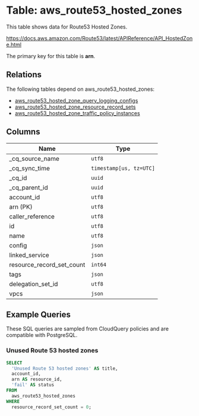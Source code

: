 # Table: aws_route53_hosted_zones

This table shows data for Route53 Hosted Zones.

https://docs.aws.amazon.com/Route53/latest/APIReference/API_HostedZone.html

The primary key for this table is **arn**.

## Relations

The following tables depend on aws_route53_hosted_zones:
  - [aws_route53_hosted_zone_query_logging_configs](aws_route53_hosted_zone_query_logging_configs)
  - [aws_route53_hosted_zone_resource_record_sets](aws_route53_hosted_zone_resource_record_sets)
  - [aws_route53_hosted_zone_traffic_policy_instances](aws_route53_hosted_zone_traffic_policy_instances)

## Columns

| Name          | Type          |
| ------------- | ------------- |
|_cq_source_name|`utf8`|
|_cq_sync_time|`timestamp[us, tz=UTC]`|
|_cq_id|`uuid`|
|_cq_parent_id|`uuid`|
|account_id|`utf8`|
|arn (PK)|`utf8`|
|caller_reference|`utf8`|
|id|`utf8`|
|name|`utf8`|
|config|`json`|
|linked_service|`json`|
|resource_record_set_count|`int64`|
|tags|`json`|
|delegation_set_id|`utf8`|
|vpcs|`json`|

## Example Queries

These SQL queries are sampled from CloudQuery policies and are compatible with PostgreSQL.

### Unused Route 53 hosted zones

```sql
SELECT
  'Unused Route 53 hosted zones' AS title,
  account_id,
  arn AS resource_id,
  'fail' AS status
FROM
  aws_route53_hosted_zones
WHERE
  resource_record_set_count = 0;
```


